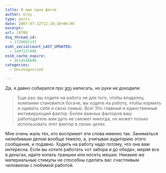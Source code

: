 ```yaml
---
title: И еще одна фигня
author: Gray
type: posts
date: 2007-07-22T12:10:38+00:00
excerpt:
url: /8708
dsq_thread_id:
  - 1728091137
esml_socialcount_LAST_UPDATED:
  - 1497237496
essb_cache_expire:
  - 1614548690
categories:
  - Uncategorized

---
```








Да, я давно собирался про <a href="http://estrabota.com.ua/blog/view_topic.php?id=153" target="_blank">это</a> написать, но руки не доходили:

> Еще раз: вы ходите на работу не для того, чтобы владелец компании становился богаче, вы ходите на работу, чтобы кормить и одевать себя и свою семью. Все! Это главный и единственный мотивирующий фактор. Более важных факторов ваш работодатель вам дать не сможет никогда, он может только использовать этот фактор в своих целях.

Мне очень жаль тех, кто воспримет эти слова именно так. Заниматься нелюбимым делом вообще тяжело, а, учитывая аудиторию этого сообщения, и подавно. Ходить на работу надо потому, что она вам интересна. Если вы хотите работать &#171;от забора и до обеда&#187;, меряя все в деньгах, идите копать траншеи или носить мешки. Никакие же материальные стимулы не способны сделать вас счастливым человеком с любимой работой.